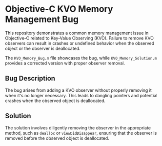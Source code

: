 # Objective-C KVO Memory Management Bug

This repository demonstrates a common memory management issue in Objective-C related to Key-Value Observing (KVO).  Failure to remove KVO observers can result in crashes or undefined behavior when the observed object or the observer is deallocated.

The `KVO_Memory_Bug.m` file showcases the bug, while `KVO_Memory_Solution.m` provides a corrected version with proper observer removal.

## Bug Description
The bug arises from adding a KVO observer without properly removing it when it's no longer necessary. This leads to dangling pointers and potential crashes when the observed object is deallocated.

## Solution
The solution involves diligently removing the observer in the appropriate method, such as `dealloc` or `viewDidDisappear`, ensuring that the observer is removed before the observed object is deallocated.